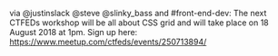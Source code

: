 via @justinslack @steve @slinky_bass and #front-end-dev: The next CTFEDs workshop will be all about CSS grid and will take place on 18 August 2018 at 1pm. Sign up here: https://www.meetup.com/ctfeds/events/250713894/